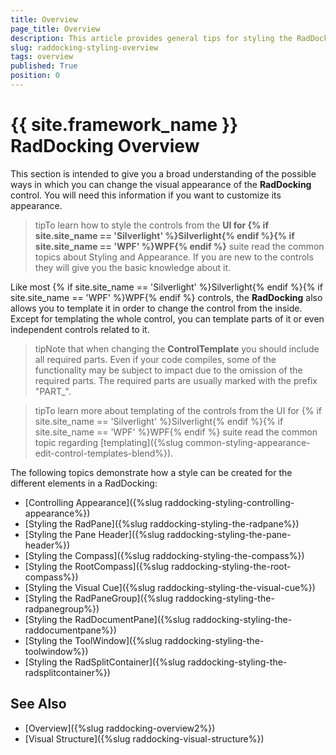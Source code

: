 ```yaml
---
title: Overview
page_title: Overview
description: This article provides general tips for styling the RadDocking control.
slug: raddocking-styling-overview
tags: overview
published: True
position: 0
---
```


# {{ site.framework_name }} RadDocking Overview

This section is intended to give you a broad understanding of the possible ways in which you can change the visual appearance of the __RadDocking__ control. You will need this information if you want to customize its appearance.

>tipTo learn how to style the controls from the __UI for {% if site.site_name == 'Silverlight' %}Silverlight{% endif %}{% if site.site_name == 'WPF' %}WPF{% endif %}__ suite read the common topics about Styling and Appearance. If you are new to the controls they will give you the basic knowledge about it.

Like most {% if site.site_name == 'Silverlight' %}Silverlight{% endif %}{% if site.site_name == 'WPF' %}WPF{% endif %} controls, the __RadDocking__ also allows you to template it in order to change the control from the inside. Except for templating the whole control, you can template parts of it or even independent controls related to it.

>tipNote that when changing the __ControlTemplate__ you should include all required parts. Even if your code compiles, some of the functionality may be subject to impact due to the omission of the required parts. The required parts are usually marked with the prefix "PART_".

>tipTo learn more about templating of the controls from the UI for {% if site.site_name == 'Silverlight' %}Silverlight{% endif %}{% if site.site_name == 'WPF' %}WPF{% endif %} suite read the common topic regarding [templating]({%slug common-styling-appearance-edit-control-templates-blend%}).

The following topics demonstrate how a style can be created for the different elements in a RadDocking:

* [Controlling Appearance]({%slug raddocking-styling-controlling-appearance%})
* [Styling the RadPane]({%slug raddocking-styling-the-radpane%})
* [Styling the Pane Header]({%slug raddocking-styling-the-pane-header%})
* [Styling the Compass]({%slug raddocking-styling-the-compass%})
* [Styling the RootCompass]({%slug raddocking-styling-the-root-compass%})
* [Styling the Visual Cue]({%slug raddocking-styling-the-visual-cue%})
* [Styling the RadPaneGroup]({%slug raddocking-styling-the-radpanegroup%})
* [Styling the RadDocumentPane]({%slug raddocking-styling-the-raddocumentpane%})
* [Styling the ToolWindow]({%slug raddocking-styling-the-toolwindow%})
* [Styling the RadSplitContainer]({%slug raddocking-styling-the-radsplitcontainer%})

## See Also
 * [Overview]({%slug raddocking-overview2%})
 * [Visual Structure]({%slug raddocking-visual-structure%})

